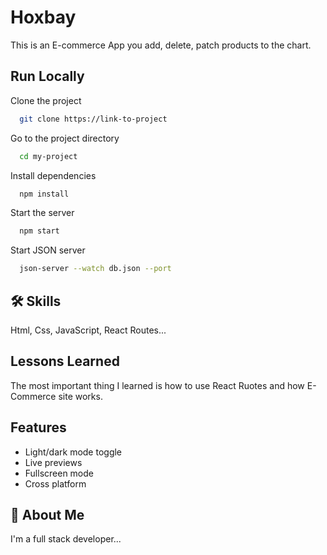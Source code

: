 
# Hoxbay

This is an E-commerce App you add, delete, patch products to the chart.


## Run Locally

Clone the project

```bash
  git clone https://link-to-project
```

Go to the project directory

```bash
  cd my-project
```

Install dependencies

```bash
  npm install
```

Start the server

```bash
  npm start
```
Start JSON server

```bash
  json-server --watch db.json --port
```


## 🛠 Skills
Html, Css, JavaScript, React Routes... 

## Lessons Learned

 The most important thing I learned is how to use React Ruotes and how E-Commerce site works.
## Features

- Light/dark mode toggle
- Live previews
- Fullscreen mode
- Cross platform


## 🚀 About Me
I'm a full stack developer...

